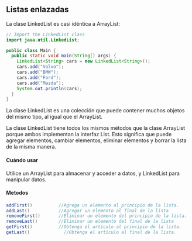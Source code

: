 ## Listas enlazadas

La clase LinkedList es casi idéntica a ArrayList:

```java
// Import the LinkedList class
import java.util.LinkedList;

public class Main {
  public static void main(String[] args) {
    LinkedList<String> cars = new LinkedList<String>();
    cars.add("Volvo");
    cars.add("BMW");
    cars.add("Ford");
    cars.add("Mazda");
    System.out.println(cars);
  }
}
```
 
La clase LinkedList es una colección que puede contener muchos objetos del mismo tipo, al igual que el ArrayList.

La clase LinkedList tiene todos los mismos métodos que la clase ArrayList porque ambos implementan la interfaz List. Esto significa que puede agregar elementos, cambiar elementos, eliminar elementos y borrar la lista de la misma manera.

#### Cuándo usar
Utilice un ArrayList para almacenar y acceder a datos, y LinkedList para manipular datos.

#### Metodos

```java
addFirst()          //Agrega un elemento al principio de la lista.
addLast()           //Agregar un elemento al final de la lista
removeFirst()       //Eliminar un elemento del principio de la lista.
removeLast()        //Eliminar un elemento del final de la lista
getFirst()          //Obtenga el artículo al principio de la lista.
getLast()             //Obtenga el artículo al final de la lista.
```